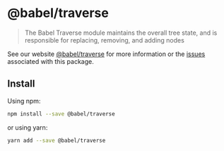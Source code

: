 # @babel/traverse

> The Babel Traverse module maintains the overall tree state, and is responsible for replacing, removing, and adding nodes

See our website [@babel/traverse](https://new.babeljs.io/docs/en/next/babel-traverse.html) for more information or the [issues](https://github.com/babel/babel/issues?utf8=%E2%9C%93&q=is%3Aissue+label%3A%22pkg%3A%20traverse%22) associated with this package.

## Install

Using npm:

```sh
npm install --save @babel/traverse
```

or using yarn:

```sh
yarn add --save @babel/traverse
```
